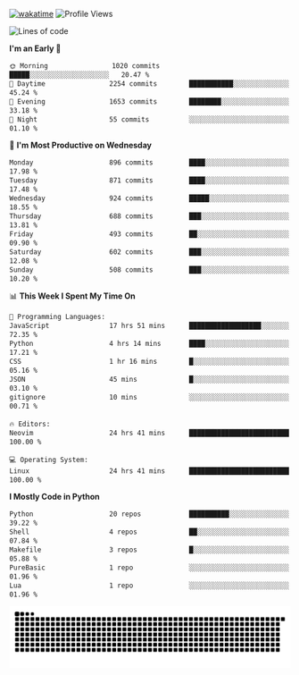 [![wakatime](https://wakatime.com/badge/user/b920b284-3cde-4cd4-b72e-f7f22d050b16.svg)](https://wakatime.com/@b920b284-3cde-4cd4-b72e-f7f22d050b16)
![Profile Views](http://img.shields.io/badge/Profile%20Views-4586-blue)
<!--START_SECTION:waka-->
![Lines of code](https://img.shields.io/badge/From%20Hello%20World%20I%27ve%20Written-6.4%20million%20lines%20of%20code-blue)

**I'm an Early 🐤** 

```text
🌞 Morning                1020 commits        █████░░░░░░░░░░░░░░░░░░░░   20.47 % 
🌆 Daytime                2254 commits        ███████████░░░░░░░░░░░░░░   45.24 % 
🌃 Evening                1653 commits        ████████░░░░░░░░░░░░░░░░░   33.18 % 
🌙 Night                  55 commits          ░░░░░░░░░░░░░░░░░░░░░░░░░   01.10 % 
```
📅 **I'm Most Productive on Wednesday** 

```text
Monday                   896 commits         ████░░░░░░░░░░░░░░░░░░░░░   17.98 % 
Tuesday                  871 commits         ████░░░░░░░░░░░░░░░░░░░░░   17.48 % 
Wednesday                924 commits         █████░░░░░░░░░░░░░░░░░░░░   18.55 % 
Thursday                 688 commits         ███░░░░░░░░░░░░░░░░░░░░░░   13.81 % 
Friday                   493 commits         ██░░░░░░░░░░░░░░░░░░░░░░░   09.90 % 
Saturday                 602 commits         ███░░░░░░░░░░░░░░░░░░░░░░   12.08 % 
Sunday                   508 commits         ███░░░░░░░░░░░░░░░░░░░░░░   10.20 % 
```


📊 **This Week I Spent My Time On** 

```text
💬 Programming Languages: 
JavaScript               17 hrs 51 mins      ██████████████████░░░░░░░   72.35 % 
Python                   4 hrs 14 mins       ████░░░░░░░░░░░░░░░░░░░░░   17.21 % 
CSS                      1 hr 16 mins        █░░░░░░░░░░░░░░░░░░░░░░░░   05.16 % 
JSON                     45 mins             █░░░░░░░░░░░░░░░░░░░░░░░░   03.10 % 
gitignore                10 mins             ░░░░░░░░░░░░░░░░░░░░░░░░░   00.71 % 

🔥 Editors: 
Neovim                   24 hrs 41 mins      █████████████████████████   100.00 % 

💻 Operating System: 
Linux                    24 hrs 41 mins      █████████████████████████   100.00 % 
```

**I Mostly Code in Python** 

```text
Python                   20 repos            ██████████░░░░░░░░░░░░░░░   39.22 % 
Shell                    4 repos             ██░░░░░░░░░░░░░░░░░░░░░░░   07.84 % 
Makefile                 3 repos             █░░░░░░░░░░░░░░░░░░░░░░░░   05.88 % 
PureBasic                1 repo              ░░░░░░░░░░░░░░░░░░░░░░░░░   01.96 % 
Lua                      1 repo              ░░░░░░░░░░░░░░░░░░░░░░░░░   01.96 % 
```




<!--END_SECTION:waka-->
![Snake animation](https://raw.githubusercontent.com/timmypidashev/timmypidashev/main/commits.svg)
